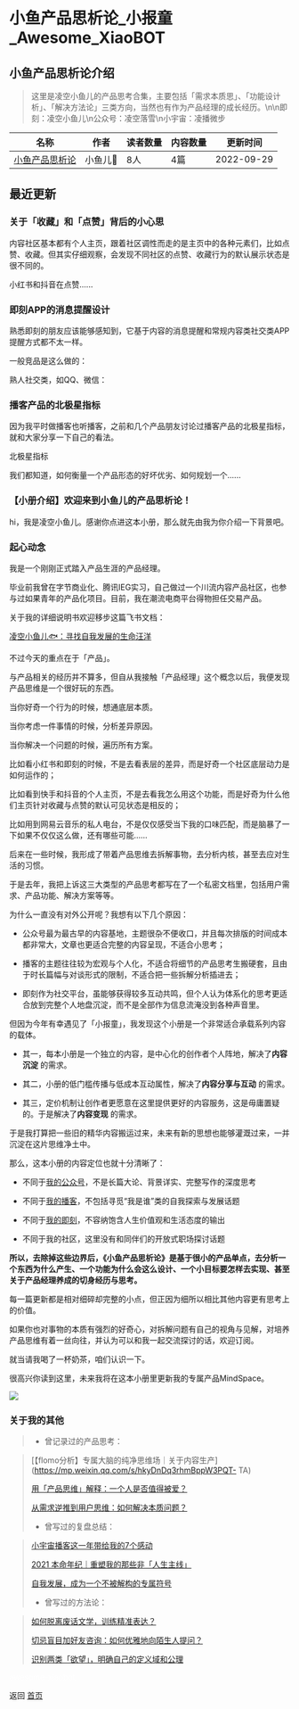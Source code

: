 # 小鱼产品思析论_小报童_Awesome_XiaoBOT

## 小鱼产品思析论介绍
> 这里是凌空小鱼儿的产品思考合集，主要包括「需求本质思」、「功能设计析」、「解决方法论」三类方向，当然也有作为产品经理的成长经历。\n\n即刻：凌空小鱼儿\n公众号：凌空落雪\n小宇宙：凌播微步  
  


|名称|作者|读者数量|内容数量|更新时间|
|---|---|---|---|---|
|[小鱼产品思析论](https://xiaobot.net/p/Fish01?refer=9c3f1c95-a052-465a-9902-f6d75080262a)|小鱼儿💋|8人|4篇|2022-09-29|

## 最近更新
### 关于「收藏」和「点赞」背后的小心思

内容社区基本都有个人主页，跟着社区调性而走的是主页中的各种元素们，比如点赞、收藏。但其实仔细观察，会发现不同社区的点赞、收藏行为的默认展示状态是很不同的。

小红书和抖音在点赞......

### 即刻APP的消息提醒设计

熟悉即刻的朋友应该能够感知到，它基于内容的消息提醒和常规内容类社交类APP提醒方式都不太一样。

一般竞品是这么做的：

熟人社交类，如QQ、微信：

### 播客产品的北极星指标

因为我平时做播客也听播客，之前和几个产品朋友讨论过播客产品的北极星指标，就和大家分享一下自己的看法。

北极星指标

我们都知道，如何衡量一个产品形态的好坏优劣、如何规划一个......

### 【小册介绍】欢迎来到小鱼儿的产品思析论！

hi，我是凌空小鱼儿。感谢你点进这本小册，那么就先由我为你介绍一下背景吧。

### 起心动念

我是一个刚刚正式踏入产品生涯的产品经理。

毕业前我曾在字节商业化、腾讯IEG实习，自己做过一个川流内容产品社区，也参与过如果青年的产品化项目。目前，我在潮流电商平台得物担任交易产品。

关于我的详细说明书欢迎移步这篇飞书文档：

[凌空小鱼儿🐟：寻找自我发展的生命汪洋](https://nf5c5aymqr.feishu.cn/docs/doccnay0LQqg7ihaAgK98HQ58rg?show_like_list=1)

不过今天的重点在于「产品」。

与产品相关的经历并不算多，但自从我接触「产品经理」这个概念以后，我便发现产品思维是一个很好玩的东西。

当你好奇一个行为的时候，想通底层本质。

当你考虑一件事情的时候，分析差异原因。

当你解决一个问题的时候，遍历所有方案。

比如看小红书和即刻的时候，不是去看表层的差异，而是好奇一个社区底层动力是如何运作的；

比如看到快手和抖音的个人主页，不是去看我怎么用这个功能，而是好奇为什么他们主页针对收藏与点赞的默认可见状态是相反的；

比如用到网易云音乐的私人电台，不是仅仅感受当下我的口味匹配，而是脑暴了一下如果不仅仅这么做，还有哪些可能……

后来在一些时候，我形成了带着产品思维去拆解事物，去分析内核，甚至去应对生活的习惯。

于是去年，我把上诉这三大类型的产品思考都写在了一个私密文档里，包括用户需求、产品功能、解决方案等等。

为什么一直没有对外公开呢？我想有以下几个原因：

  * 公众号最为最古早的内容基地，主题很杂不便收口，并且每次排版的时间成本都非常大，文章也更适合完整的内容呈现，不适合小思考；

  * 播客的主题往往较为宏观与个人化，不适合将细节的产品思考生搬硬套，且由于时长篇幅与对谈形式的限制，不适合把一些拆解分析插进去；

  * 即刻作为社交平台，虽能够获得较多互动共鸣，但个人认为体系化的思考更适合放到完整个人地盘沉淀，而不是全部作为信息流淹没到各种声音里。

但因为今年有幸遇见了「小报童」，我发现这个小册是一个非常适合承载系列内容的载体。

  * 其一，每本小册是一个独立的内容，是中心化的创作者个人阵地，解决了**内容沉淀** 的需求。

  * 其二，小册的低门槛传播与低成本互动属性，解决了**内容分享与互动** 的需求。

  * 其三，定价机制让创作者更愿意在这里提供更好的内容服务，这是毋庸置疑的。于是解决了**内容变现** 的需求。

于是我打算把一些旧的精华内容搬运过来，未来有新的思想也能够灌溉过来，一并沉淀在这片思维净土中。

那么，这本小册的内容定位也就十分清晰了：

  * 不同于[我的公众号](https://mp.weixin.qq.com/s/hkyDnDq3rhmBppW3PQT-TA)，不是长篇大论、背景详实、完整写作的深度思考

  * 不同于[我的播客](https://www.xiaoyuzhoufm.com/podcast/6079475b510a5e5f726d9872)，不包括寻觅“我是谁”类的自我探索与发展话题

  * 不同于[我的即刻](http://jike.city/yakina)，不容纳饱含人生价值观和生活态度的输出

  * 不同于我的社区，这里没有和同伴们的开放式职场探讨话题

**所以，去除掉这些边界后，《小鱼产品思析论》是基于很小的产品单点，去分析一个东西为什么产生、一个功能为什么会这么设计、一个小目标要怎样去实现、甚至关于产品经理养成的切身经历与思考。**

每一篇更新都是相对细碎却完整的小点，但正因为细所以相比其他内容更有思考上的价值。

如果你也对事物的本质有强烈的好奇心，对拆解问题有自己的视角与见解，对培养产品思维有着一丝向往，并认为可以和我一起交流探讨的话，欢迎订阅。

就当请我喝了一杯奶茶，咱们认识一下。

很高兴你读到这里，未来我将在这本小册里更新我的专属产品MindSpace。

![](https://static.xiaobot.net/file/2022-09-08/3546/d08b96a07b60f6ea0ba34d0e0cd5f995.png)

### 关于我的其他

>   * 曾记录过的产品思考：
>
>

>
> [【flomo分析】专属大脑的纯净思维场｜关于内容生产](https://mp.weixin.qq.com/s/hkyDnDq3rhmBppW3PQT-
> TA)
>
> [用「产品思维」解释：一个人是否值得被爱？](https://mp.weixin.qq.com/s/9IayYGBZZ8xNtqKczHFDBg)
>
> [从需求逆推到用户思维：如何解决本质问题？](https://mp.weixin.qq.com/s/JVkcHuRXLe7Fuia3313TWg)
>
>   * 曾写过的复盘总结：
>
>

>
> [小宇宙播客这一年带给我的7个感动](https://mp.weixin.qq.com/s/uVTGKsK0jzDDnVdXU-0qYA)
>
> [2021 本命年纪｜重塑我的那些非「人生主线」](https://mp.weixin.qq.com/s/PzqZRXCupiRm8df9oUl-5g)
>
> [自我发展，成为一个不被解构的专属符号](https://mp.weixin.qq.com/s/JDF5QwNYiBzXGW2hUYz0oQ)
>
>   * 曾写过的方法论：
>
>

>
> [如何脱离废话文学，训练精准表达？](https://mp.weixin.qq.com/s/CPYDm4FnvPKskmGqDLjqBQ)
>
> [切忌盲目加好友咨询：如何优雅地向陌生人提问？](https://mp.weixin.qq.com/s/VPoejQAEiBt-y23A_leEBQ)
>
> [识别两类「欲望」，明确自己的定义域和公理](https://mp.weixin.qq.com/s/MGdz_uVkrwPUwuSfwRMtPA)


<a href="https://github.com/Reno9527/awesome-xiaobot" style="color: white; text-decoration: none;">awesome-xiaobot</a>

返回 [首页](../README.md)
